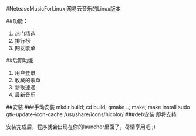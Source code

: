 #NeteaseMusicForLinux
网易云音乐的Linux版本

##功能：
1. 热门精选
2. 排行榜
3. 网友歌单

##后期功能
1. 用户登录
2. 收藏的歌单
3. 新歌速递
4. 最新音乐

##安装
###手动安装
	mkdir build; cd build; qmake ..; make; make install
	sudo gtk-update-icon-cache /usr/share/icons/hicolor/
###deb安装
	即将支持
	
安装完成后，程序就会出现在你的launcher里面了，尽情享用吧 ;)
	




